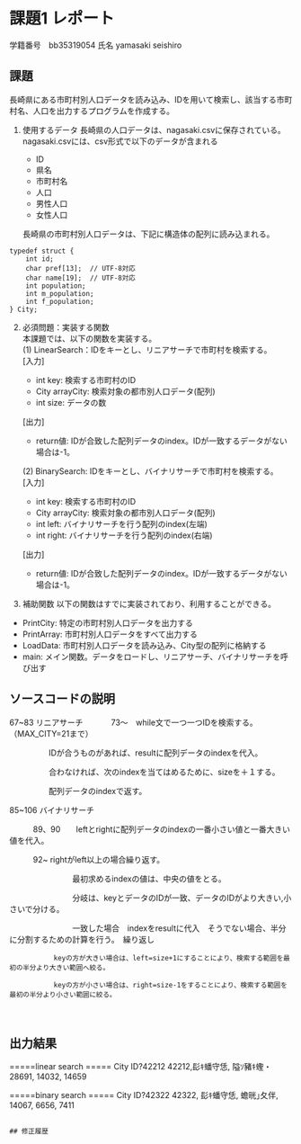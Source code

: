 # 課題1 レポート
学籍番号　bb35319054 氏名  yamasaki seishiro


## 課題
長崎県にある市町村別人口データを読み込み、IDを用いて検索し、該当する市町村名、人口を出力するプログラムを作成する。

1. 使用するデータ
長崎県の人口データは、nagasaki.csvに保存されている。
nagasaki.csvには、csv形式で以下のデータが含まれる
    - ID
    - 県名
    - 市町村名
    - 人口
    - 男性人口
    - 女性人口

    長崎県の市町村別人口データは、下記に構造体の配列に読み込まれる。

```C: 市町村別データ構造体
typedef struct {  
    int id;  
    char pref[13];  // UTF-8対応  
    char name[19];  // UTF-8対応  
    int population;  
    int m_population;  
    int f_population;  
} City;  
```



2. 必須問題：実装する関数  
本課題では、以下の関数を実装する。  
   (1) LinearSearch：IDをキーとし、リニアサーチで市町村を検索する。  
    [入力]
    - int key: 検索する市町村のID
    - City arrayCity: 検索対象の都市別人口データ(配列)
    - int size: データの数  

    [出力]  
    - return値: IDが合致した配列データのindex。IDが一致するデータがない場合は-1。

    (2) BinarySearch: IDをキーとし、バイナリサーチで市町村を検索する。  
    [入力]
    - int key: 検索する市町村のID
    - City arrayCity: 検索対象の都市別人口データ(配列)
    - int left: バイナリサーチを行う配列のindex(左端)
    - int right: バイナリサーチを行う配列のindex(右端)  

    [出力]  
    - return値: IDが合致した配列データのindex。IDが一致するデータがない場合は-1。


3. 補助関数
以下の関数はすでに実装されており、利用することができる。  
- PrintCity: 特定の市町村別人口データを出力する  
- PrintArray: 市町村別人口データをすべて出力する  
- LoadData: 市町村別人口データを読み込み、City型の配列に格納する  
- main: メイン関数。データをロードし、リニアサーチ、バイナリサーチを呼び出す  


## ソースコードの説明
67~83    リニアサーチ
　
　　73～　while文で一つ一つIDを検索する。（MAX_CITY=21まで）

　　　　　IDが合うものがあれば、resultに配列データのindexを代入。

　　　　　合わなければ、次のindexを当てはめるために、sizeを＋１する。

　　　　　配列データのindexで返す。


85~106    バイナリサーチ

　　　89、90　　leftとrightに配列データのindexの一番小さい値と一番大きい値を代入。

　　　92~       rightがleft以上の場合繰り返す。

　　　　　　　　最初求めるindexの値は、中央の値をとる。

　　　　　　　　分岐は、keyとデータのIDが一致、データのIDがより大きい,小さいで分ける。

　　　　　　　　一致した場合　indexをresultに代入　そうでない場合、半分に分割するための計算を行う。　繰り返し

               keyの方が大きい場合は、left=size+1にすることにより、検索する範囲を最初の半分より大きい範囲へ絞る。

               keyの方が小さい場合は、right=size-1をすることにより、検索する範囲を最初の半分より小さい範囲に絞る。
　



## 出力結果

=====linear search =====
City ID?42212
42212,髟ｷ蟠守恁, 隘ｿ豬ｷ蟶・ 28691, 14032, 14659

=====binary search =====
City ID?42322
42322, 髟ｷ蟠守恁, 蟾晄｣夂伴, 14067, 6656, 7411

```

## 修正履歴

